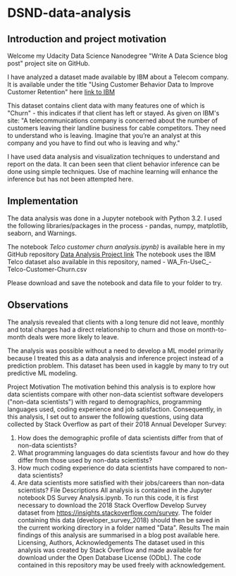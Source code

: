 # DSND-data-analysis

## Introduction and project motivation

  Welcome my  Udacity Data Science Nanodegree "Write A Data Science blog post" project site on GitHub. 
  
  I have analyzed a dataset made available by IBM about a Telecom company. It is available under the title "Using Customer Behavior Data to Improve Customer Retention" here [link to IBM](https://www.ibm.com/communities/analytics/watson-analytics-blog/predictive-insights-in-the-telco-customer-churn-data-set/)
  
  This dataset contains client data with many features one of which is "Churn" - this indicates if that client has left or stayed. As given on IBM's site:
    "A telecommunications company is concerned about the number of customers leaving their landline business for cable competitors.
     They need to understand who is leaving. Imagine that you’re an analyst at this company and you have to find out who is leaving and why."
  
  I have used data analysis and visualization techniques to understand and report on the data. It can been seen that client behavior inference can be done using simple techniques. Use of machine learning will enhance the inference but has not been attempted here. 
  
  
## Implementation
  The data analysis was done in a Jupyter notebook with Python 3.2. I used the following libraries/packages in the process 
    - pandas, numpy, matplotlib, seaborn, and Warnings.
   
  The notebook *Telco customer churn analysis.ipynb)* is available here in my GitHub repository [Data Analysis Project link](https://github.com/g-iyer/DSND-data-analysis) 
  The notebook uses the IBM Telco dataset also available in this repository, named - WA_Fn-UseC_-Telco-Customer-Churn.csv
  
  Please download and save the notebook and data file to your folder to try. 
  

## Observations

  The analysis revealed that clients with a long tenure did not leave, monthly and total charges had a direct relationship to churn and those on month-to-month deals were more likely to leave. 
  
  The analysis was possible without a need to develop a ML model primarily because I treated this as a data analysis and inference project instead of a prediction problem. This dataset has been used in kaggle by many to try out predictive ML modeling. 
   
   
   
  
Project Motivation
The motivation behind this analysis is to explore how data scientists compare with other non-data scientist software developers ("non-data scientists") with regard to demographics, programming languages used, coding experience and job satisfaction. Consequently, in this analysis, I set out to answer the following questions, using data collected by Stack Overflow as part of their 2018 Annual Developer Survey:
1.	How does the demographic profile of data scientists differ from that of non-data scientists?
2.	What programming languages do data scientists favour and how do they differ from those used by non-data scientists?
3.	How much coding experience do data scientists have compared to non-data scientists?
4.	Are data scientists more satisfied with their jobs/careers than non-data scientists?
File Descriptions
All analysis is contained in the Jupyter notebook DS Survey Analysis.ipynb.
To run this code, it is first necessary to download the 2018 Stack Overflow Develop Survey dataset from https://insights.stackoverflow.com/survey. The folder containing this data (developer_survey_2018) should then be saved in the current working directory in a folder named "Data".
Results
The main findings of this analysis are summarised in a blog post available here.
Licensing, Authors, Acknowledgements
The dataset used in this analysis was created by Stack Overflow and made available for download under the Open Database License (ODbL).
The code contained in this repository may be used freely with acknowledgement.
